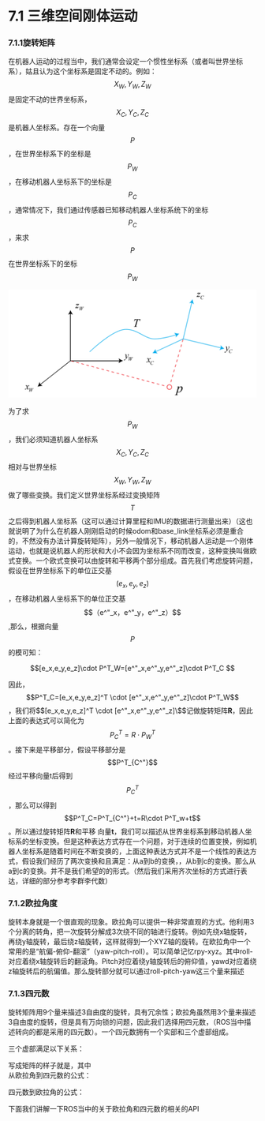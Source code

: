 # 7.1 三维空间刚体运动

### 7.1.1旋转矩阵

在机器人运动的过程当中，我们通常会设定一个惯性坐标系（或者叫世界坐标系），姑且认为这个坐标系是固定不动的。例如：$$X_W,Y_W,Z_W$$是固定不动的世界坐标系，$$X_C,Y_C,Z_C$$是机器人坐标系。存在一个向量$$P$$，在世界坐标系下的坐标是$$P_W$$，在移动机器人坐标系下的坐标是$$P_C$$，通常情况下，我们通过传感器已知移动机器人坐标系统下的坐标$$P_C$$，来求$$P$$在世界坐标系下的坐标$$P_W$$

![](/pics/image006.png)

为了求$$P_W$$，我们必须知道机器人坐标系$$X_C,Y_C,Z_C$$相对与世界坐标$$X_W,Y_W,Z_W$$做了哪些变换。我们定义世界坐标系经过变换矩阵$$T$$之后得到机器人坐标系（这可以通过计算里程和IMU的数据进行测量出来）（这也就说明了为什么在机器人刚刚启动的时候odom和base\_link坐标系必须是重合的，不然没有办法计算旋转矩阵），另外一般情况下，移动机器人运动是一个刚体运动，也就是说机器人的形状和大小不会因为坐标系不同而改变，这种变换叫做欧式变换。一个欧式变换可以由旋转和平移两个部分组成。首先我们考虑旋转问题，假设在世界坐标系下的单位正交基$$(e_x,e_y,e_z)$$，在移动机器人坐标系下的单位正交基$$（e^"_x，e^"_y，e^"_z）$$,那么，根据向量$$P$$的模可知：

$$[e_x,e_y,e_z]\cdot P^T_W=[e^"_x,e^"_y,e^"_z]\cdot P^T_C $$

因此，$$P^T_C=[e_x,e_y,e_z]^T \cdot [e^"_x,e^"_y,e^"_z]\cdot P^T_W$$，我们将$$[e_x,e_y,e_z]^T \cdot [e^"_x,e^"_y,e^"_z]\$$记做旋转矩阵**R**，因此上面的表达式可以简化为$$P^T_C=R\cdot P^T_W$$。接下来是平移部分，假设平移部分是$$P^T_{C^"}$$经过平移向量t后得到$$P^T_{C}$$，那么可以得到$$P^T_C=P^T_{C^"}+t=R\cdot P^T_w+t$$。所以通过旋转矩阵**R**和平移 向量**t**，我们可以描述从世界坐标系到移动机器人坐标系的坐标变换。但是这种表达方式存在一个问题，对于连续的位置变换，例如机器人坐标系是随着时间在不断变换的，上面这种表达方式并不是一个线性的表达方式，假设我们经历了两次变换和且满足：从a到b的变换，，从b到c的变换。那么从a到c的变换。并不是我们希望的的形式。（然后我们采用齐次坐标的方式进行表达，详细的部分参考李群李代数）

### 7.1.2欧拉角度

旋转本身就是一个很直观的现象。欧拉角可以提供一种非常直观的方式。他利用3个分离的转角，把一次旋转分解成3次绕不同的轴进行旋转。例如先绕x轴旋转，再绕y轴旋转，最后绕z轴旋转，这样就得到一个XYZ轴的旋转。在欧拉角中一个常用的是“航偏-俯仰-翻滚”（yaw-pitch-roll）。可以简单记忆rpy-xyz。其中roll-对应着绕x轴旋转后的翻滚角。Pitch对应着绕y轴旋转后的俯仰值，yawd对应着绕z轴旋转后的航偏值。那么旋转部分就可以通过roll-pitch-yaw这三个量来描述

### 7.1.3四元数

旋转矩阵用9个量来描述3自由度的旋转，具有冗余性；欧拉角虽然用3个量来描述3自由度的旋转，但是具有万向锁的问题，因此我们选择用四元数，（ROS当中描述转向的都是采用的四元数）。一个四元数拥有一个实部和三个虚部组成。

三个虚部满足以下关系：

写成矩阵的样子就是，其中  
从欧拉角到四元数的公式：

四元数到欧拉角的公式：

下面我们讲解一下ROS当中的关于欧拉角和四元数的相关的API

